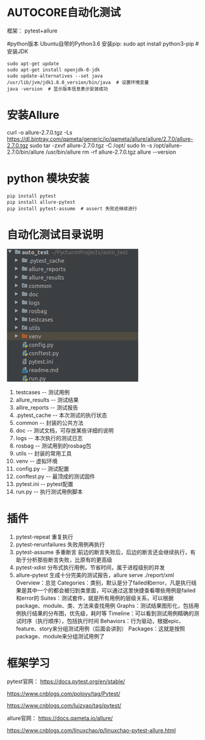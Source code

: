 # AUTOCORE自动化测试
框架： pytest+allure

#python版本
    Ubuntu自带的Python3.6
    安装pip: sudo apt install python3-pip
#安装JDK
```
sudo apt-get update
sudo apt-get install openjdk-8-jdk
sudo update-alternatives --set java /usr/lib/jvm/jdk1.8.0_version/bin/java  # 设置环境变量
java -version  # 显示版本信息表示安装成功
```
  
# 安装Allure
curl -o allure-2.7.0.tgz -Ls https://dl.bintray.com/qameta/generic/io/qameta/allure/allure/2.7.0/allure-2.7.0.tgz
sudo tar -zxvf allure-2.7.0.tgz -C /opt/
sudo ln -s /opt/allure-2.7.0/bin/allure /usr/bin/allure
rm -rf allure-2.7.0.tgz
allure --version

# python 模块安装
```
pip install pytest
pip install allure-pytest
pip install pytest-assume  # assert 失败还继续进行
```

# 自动化测试目录说明
![avatar](./doc/autotest.png)
1. testcases -- 测试用例
2. allure_results -- 测试结果
3. allire_reports -- 测试报告
4. .pytest_cache -- 本次测试的执行状态
5. common -- 封装的公共方法
6. doc -- 测试文档，可存放某些详细的说明
7. logs -- 本次执行的测试日志
9. rosbag -- 测试用到的rosbag包
10. utils -- 封装的常用工具
11. venv -- 虚拟环境
12. config.py -- 测试配置
13. conftest.py -- 最顶成的测试固件
14. pytest.ini -- pytest配置
15. run.py -- 执行测试用例脚本

# 插件
1. pytest-repeat 重复执行
2. pytest-rerunfailures 失败用例再执行
3. pytest-assume 多重断言  前边的断言失败后，后边的断言还会继续执行，有助于分析那些断言失败，比原有的更高级
4. pytest-xdist 分布式执行用例，节省时间，属于进程级别的并发
5. allure-pytest 生成十分完美的测试报告，allure serve ./report/xml 
    Overview：总览
    Categories：类别，默认是分了failed和error，凡是执行结果是其中一个的都会被归到类里面，可以通过这里快捷查看哪些用例是failed和error的
    Suites：测试套件，就是所有用例的层级关系，可以根据package、module、类、方法来查找用例
    Graphs：测试结果图形化，包括用例执行结果的分布图，优先级，耗时等
    Timeline：可以看到测试用例精确的测试时序（执行顺序），包括执行时间
    Behaviors：行为驱动，根据epic、feature、story来分组测试用例（后面会讲到）
    Packages：这就是按照package、module来分组测试用例了

# 框架学习

pytest官网： https://docs.pytest.org/en/stable/

https://www.cnblogs.com/poloyy/tag/Pytest/

https://www.cnblogs.com/luizyao/tag/pytest/

allure官网： https://docs.qameta.io/allure/

https://www.cnblogs.com/linuxchao/p/linuxchao-pytest-allure.html

